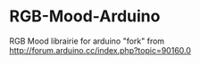 # RGB-Mood-Arduino
RGB Mood librairie for arduino "fork" from http://forum.arduino.cc/index.php?topic=90160.0
